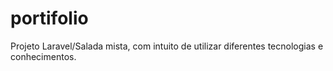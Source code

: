 # portifolio
Projeto Laravel/Salada mista, com intuito de utilizar diferentes tecnologias e conhecimentos.
